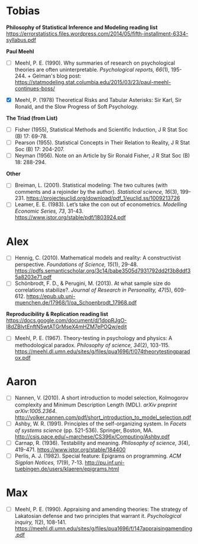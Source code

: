 # Tobias

**Philosophy of Statistical Inference and Modeling reading list**
https://errorstatistics.files.wordpress.com/2014/05/fifth-installment-6334-syllabus.pdf

**Paul Meehl**
- [ ] Meehl, P. E. (1990). Why summaries of research on psychological theories are often uninterpretable. *Psychological reports, 66*(1), 195-244. + Gelman's blog post: https://statmodeling.stat.columbia.edu/2015/03/23/paul-meehl-continues-boss/
- [x] Meehl, P. (1978) Theoretical Risks and Tabular Asterisks: Sir Karl, Sir Ronald, and the Slow Progress of Soft Psychology.


**The Triad (from List)**
- [ ] Fisher (1955), Statistical Methods and Scientific Induction, J R Stat Soc (B) 17: 69-78.
- [ ] Pearson (1955). Statistical Concepts in Their Relation to Reality, J R Stat Soc (B) 17: 204-207. 
- [ ] Neyman (1956). Note on an Article by Sir Ronald Fisher, J R Stat Soc (B) 18: 288-294.

**Other**
- [ ] Breiman, L. (2001). Statistical modeling: The two cultures (with comments and a rejoinder by the author). *Statistical science, 16*(3), 199-231. https://projecteuclid.org/download/pdf_1/euclid.ss/1009213726
- [ ] Leamer, E. E. (1983). Let’s take the con out of econometrics. *Modelling Economic Series, 73*, 31-43. https://www.jstor.org/stable/pdf/1803924.pdf

# Alex

- [ ] Hennig, C. (2010). Mathematical models and reality: A constructivist perspective. *Foundations of Science, 15*(1), 29-48. https://pdfs.semanticscholar.org/3c14/babe3505d7931792dd2f3b8ddf35a8203e71.pdf
- [ ] Schönbrodt, F. D., & Perugini, M. (2013). At what sample size do correlations stabilize?. *Journal of Research in Personality, 47*(5), 609-612. https://epub.ub.uni-muenchen.de/17968/1/oa_Schoenbrodt_17968.pdf

**Reproducibility & Replication reading list**
https://docs.google.com/document/d/1dopRJgO-I8dZBIvtEnftN5wtATGrMseX4mHZM7ePOQw/edit
- [ ] Meehl, P. E. (1967). Theory-testing in psychology and physics: A methodological paradox. *Philosophy of science, 34*(2), 103-115. https://meehl.dl.umn.edu/sites/g/files/pua1696/f/074theorytestingparadox.pdf

# Aaron

- [ ] Nannen, V. (2010). A short introduction to model selection, Kolmogorov complexity and Minimum Description Length (MDL). *arXiv preprint arXiv:1005.2364*. http://volker.nannen.com/pdf/short_introduction_to_model_selection.pdf
- [ ] Ashby, W. R. (1991). Principles of the self-organizing system. In *Facets of systems science* (pp. 521-536). Springer, Boston, MA. http://csis.pace.edu/~marchese/CS396x/Computing/Ashby.pdf
- [ ] Carnap, R. (1936). Testability and meaning. *Philosophy of science, 3*(4), 419-471. https://www.jstor.org/stable/184400
- [ ] Perlis, A. J. (1982). Special feature: Epigrams on programming. *ACM Sigplan Notices, 17*(9), 7-13. http://pu.inf.uni-tuebingen.de/users/klaeren/epigrams.html

# Max

- [ ] Meehl, P. E. (1990). Appraising and amending theories: The strategy of Lakatosian defense and two principles that warrant it. *Psychological inquiry, 1*(2), 108-141. https://meehl.dl.umn.edu/sites/g/files/pua1696/f/147appraisingamending.pdf
